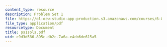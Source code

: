 ```yaml
---
content_type: resource
description: Problem Set 1
file: https://ol-ocw-studio-app-production.s3.amazonaws.com/courses/6-829-computer-networks-fall-2002/c9d3d586895cdb2c7a6ae4cb6de615a5_ps1sols.pdf
file_type: application/pdf
resourcetype: Document
title: ps1sols.pdf
uid: c9d3d586-895c-db2c-7a6a-e4cb6de615a5
---
```

